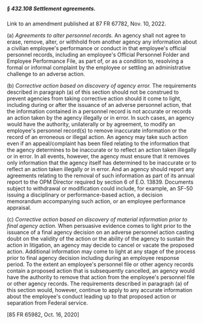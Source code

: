 ##### § 432.108 Settlement agreements. #####

Link to an amendment published at 87 FR 67782, Nov. 10, 2022.

(a) *Agreements to alter personnel records.* An agency shall not agree to erase, remove, alter, or withhold from another agency any information about a civilian employee's performance or conduct in that employee's official personnel records, including an employee's Official Personnel Folder and Employee Performance File, as part of, or as a condition to, resolving a formal or informal complaint by the employee or settling an administrative challenge to an adverse action.

(b) *Corrective action based on discovery of agency error.* The requirements described in paragraph (a) of this section should not be construed to prevent agencies from taking corrective action should it come to light, including during or after the issuance of an adverse personnel action, that the information contained in a personnel record is not accurate or records an action taken by the agency illegally or in error. In such cases, an agency would have the authority, unilaterally or by agreement, to modify an employee's personnel record(s) to remove inaccurate information or the record of an erroneous or illegal action. An agency may take such action even if an appeal/complaint has been filed relating to the information that the agency determines to be inaccurate or to reflect an action taken illegally or in error. In all events, however, the agency must ensure that it removes only information that the agency itself has determined to be inaccurate or to reflect an action taken illegally or in error. And an agency should report any agreements relating to the removal of such information as part of its annual report to the OPM Director required by section 6 of E.O. 13839. Documents subject to withdrawal or modification could include, for example, an SF-50 issuing a disciplinary or performance-based action, a decision memorandum accompanying such action, or an employee performance appraisal.

(c) *Corrective action based on discovery of material information prior to final agency action.* When persuasive evidence comes to light prior to the issuance of a final agency decision on an adverse personnel action casting doubt on the validity of the action or the ability of the agency to sustain the action in litigation, an agency may decide to cancel or vacate the proposed action. Additional information may come to light at any stage of the process prior to final agency decision including during an employee response period. To the extent an employee's personnel file or other agency records contain a proposed action that is subsequently cancelled, an agency would have the authority to remove that action from the employee's personnel file or other agency records. The requirements described in paragraph (a) of this section would, however, continue to apply to any accurate information about the employee's conduct leading up to that proposed action or separation from Federal service.

[85 FR 65982, Oct. 16, 2020]